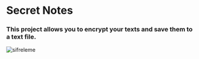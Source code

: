 # Secret Notes
### This project allows you to encrypt your texts and save them to a text file.

![sifreleme](https://github.com/KadirErbas/100-Days-Python-Bootcamp/assets/93327468/76632e9d-587c-4936-a4b8-f5416e527c78)
